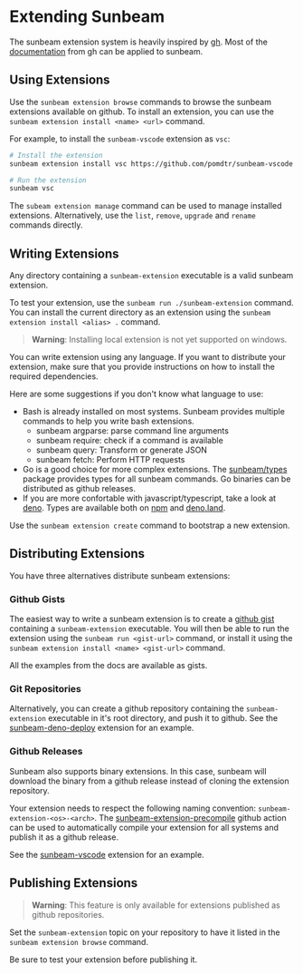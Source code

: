 # Extending Sunbeam

The sunbeam extension system is heavily inspired by [gh](https://cli.github.com). Most of the [documentation](https://docs.github.com/en/github-cli/github-cli/creating-github-cli-extensions) from gh can be applied to sunbeam.

## Using Extensions

Use the `sunbeam extension browse` commands to browse the sunbeam extensions available on github.
To install an extension, you can use the `sunbeam extension install <name> <url>` command.

For example, to install the `sunbeam-vscode` extension as `vsc`:

```bash
# Install the extension
sunbeam extension install vsc https://github.com/pomdtr/sunbeam-vscode

# Run the extension
sunbeam vsc
```

The `subeam extension manage` command can be used to manage installed extensions.
Alternatively, use the `list`, `remove`, `upgrade` and `rename` commands directly.

## Writing Extensions

Any directory containing a `sunbeam-extension` executable is a valid sunbeam extension.

To test your extension, use the `sunbeam run ./sunbeam-extension` command.
You can install the current directory as an extension using the `sunbeam extension install <alias> .` command.

> **Warning**: Installing local extension is not yet supported on windows.

You can write extension using any language. If you want to distribute your extension, make sure that you provide instructions on how to install the required dependencies.

Here are some suggestions if you don't know what language to use:

- Bash is already installed on most systems. Sunbeam provides multiple commands to help you write bash extensions.
  - sunbeam argparse: parse command line arguments
  - sunbeam require: check if a command is available
  - sunbeam query: Transform or generate JSON
  - sunbeam fetch: Perform HTTP requests
- Go is a good choice for more complex extensions. The [sunbeam/types](https://pkg.go.dev/github.com/pomdtr/sunbeam/types) package provides types for all sunbeam commands. Go binaries can be distributed as github releases.
- If you are more confortable with javascript/typescript, take a look at [deno](https://deno.land/). Types are available both on [npm](https://npmjs.com/package/sunbeam-types) and [deno.land](https://deno.land/x/sunbeam/index.d.ts).

Use the `sunbeam extension create` command to bootstrap a new extension.

## Distributing Extensions

You have three alternatives distribute sunbeam extensions:

### Github Gists

The easiest way to write a sunbeam extension is to create a [github gist](https://gist.github.com/) containing a `sunbeam-extension` executable.
You will then be able to run the extension using the `sunbeam run <gist-url>` command, or install it using the `sunbeam extension install <name> <gist-url>` command.

All the examples from the docs are available as gists.

### Git Repositories

Alternatively, you can create a github repository containing the `sunbeam-extension` executable in it's root directory, and push it to github.
See the [sunbeam-deno-deploy](https://github.com/pomdtr/sunbeam-deno-deploy) extension for an example.

### Github Releases

Sunbeam also supports binary extensions.
In this case, sunbeam will download the binary from a github release instead of cloning the extension repository.

Your extension needs to respect the following naming convention: `sunbeam-extension-<os>-<arch>`.
The [sunbeam-extension-precompile](https://github.com/pomdtr/sunbeam-extension-precompile) github action can be used to automatically compile your extension for all systems and publish it as a github release.

See the [sunbeam-vscode](https://github.com/pomdtr/sunbeam-vscode) extension for an example.

## Publishing Extensions

> **Warning**: This feature is only available for extensions published as github repositories.

Set the `sunbeam-extension` topic on your repository to have it listed in the `sunbeam extension browse` command.

Be sure to test your extension before publishing it.
